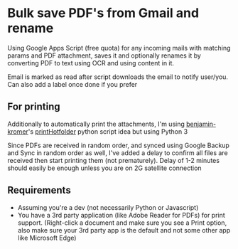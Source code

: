 # Bulk save PDF's from Gmail and rename
Using Google Apps Script (free quota) for any incoming mails with matching params and PDF attachment, saves it and optionally renames it by converting PDF to text using OCR and using content in it.

Email is marked as read after script downloads the email to notify user/you. Can also add a label once done if you prefer

## For printing

Additionally to automatically print the attachments, I'm using [benjamin-kromer](https://github.com/benjamin-kromer)'s [printHotfolder](https://github.com/benjamin-kromer/printHotfolder) python script idea but using Python 3

Since PDFs are received in random order, and synced using Google Backup and Sync in random order as well, I've added a delay to confirm all files are received then start printing them (not prematurely). Delay of 1-2 minutes should easily be enough unless you are on 2G satellite connection

## Requirements

- Assuming you're a dev (not necessarily Python or Javascript)
- You have a 3rd party application (like Adobe Reader for PDFs) for print support.
  (Right-click a document and make sure you see a Print option, also make sure your 3rd party app is the default and not some other app like Microsoft Edge)
